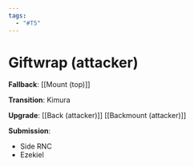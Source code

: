 ```yaml
---
tags:
  - "#T5"
---
```


# Giftwrap (attacker)

**Fallback**:
[[Mount (top)]]

**Transition**:
Kimura

**Upgrade**:
[[Back (attacker)]]
[[Backmount (attacker)]]

**Submission**:
- Side RNC
- Ezekiel
